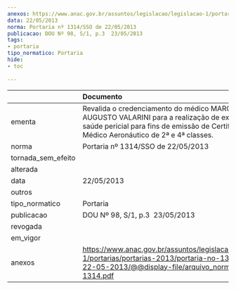 ```yaml
---
anexos: https://www.anac.gov.br/assuntos/legislacao/legislacao-1/portarias/portarias-2013/portaria-no-1314-sso-de-22-05-2013/@@display-file/arquivo_norma/PA2013-1314.pdf
data: 22/05/2013
norma: Portaria nº 1314/SSO de 22/05/2013
publicacao: DOU Nº 98, S/1, p.3  23/05/2013
tags:
- portaria
tipo_normatico: Portaria
hide: 
- toc 
 
---
```


|                    | Documento                                                                                                                                                                            |
|:-------------------|:-------------------------------------------------------------------------------------------------------------------------------------------------------------------------------------|
| ementa             | Revalida o credenciamento do médico MARCOS AUGUSTO VALARINI para a realização de exames de saúde pericial para fins de emissão de Certificado Médico Aeronáutico de 2ª e 4ª classes. |
| norma              | Portaria nº 1314/SSO de 22/05/2013                                                                                                                                                   |
| tornada_sem_efeito |                                                                                                                                                                                      |
| alterada           |                                                                                                                                                                                      |
| data               | 22/05/2013                                                                                                                                                                           |
| outros             |                                                                                                                                                                                      |
| tipo_normatico     | Portaria                                                                                                                                                                             |
| publicacao         | DOU Nº 98, S/1, p.3  23/05/2013                                                                                                                                                      |
| revogada           |                                                                                                                                                                                      |
| em_vigor           |                                                                                                                                                                                      |
| anexos             | https://www.anac.gov.br/assuntos/legislacao/legislacao-1/portarias/portarias-2013/portaria-no-1314-sso-de-22-05-2013/@@display-file/arquivo_norma/PA2013-1314.pdf                    |